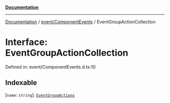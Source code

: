 [**Documentation**](../../../index.md)

***

[Documentation](../../../index.md) / [event/ComponentEvents](../index.md) / EventGroupActionCollection

# Interface: EventGroupActionCollection

Defined in: event/ComponentEvents.d.ts:10

## Indexable

\[`name`: `string`\]: [`EventGroupActions`](../classes/EventGroupActions.md)
